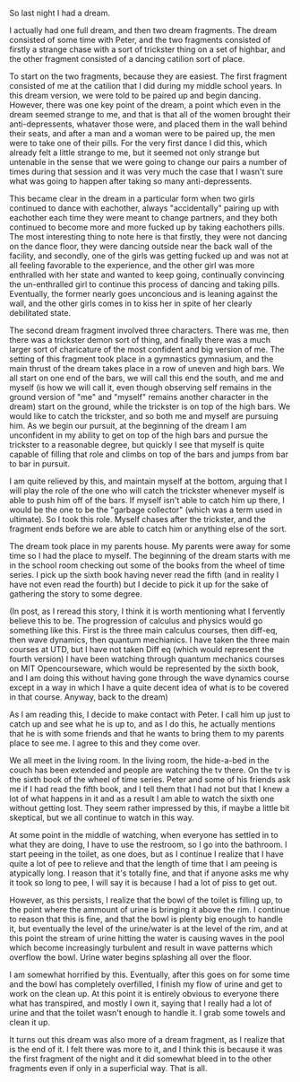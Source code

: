 So last night I had a dream.

I actually had one full dream, and then two dream fragments. The dream
consisted of some time with Peter, and the two fragments consisted of firstly a
strange chase with a sort of trickster thing on a set of highbar, and the other
fragment consisted of a dancing catilion sort of place.

To start on the two fragments, because they are easiest. The first fragment
consisted of me at the catilion that I did during my middle school years. In
this dream version, we were told to be paired up and begin dancing. However,
there was one key point of the dream, a point which even in the dream seemed
strange to me, and that is that all of the women brought their
anti-depressents, whataver those were, and placed them in the wall behind their
seats, and after a man and a woman were to be paired up, the men were to take
one of their pills. For the very first dance I did this, which already felt a
little strange to me, but it seemed not only strange but untenable in the sense
that we were going to change our pairs a number of times during that session
and it was very much the case that I wasn't sure what was going to happen after
taking so many anti-depressents.

This became clear in the dream in a particular form when two girls continued to
dance with eachother, always "accidentally" pairing up with eachother each time
they were meant to change partners, and they both continued to become more and
more fucked up by taking eachothers pills. The most interesting thing to note
here is that firstly, they were not dancing on the dance floor, they were
dancing outside near the back wall of the facility, and secondly, one of the
girls was getting fucked up and was not at all feeling favorable to the
experience, and the other girl was more enthralled with her state and wanted to
keep going, continually convincing the un-enthralled girl to continue this
process of dancing and taking pills. Eventually, the former nearly goes
unconcious and is leaning against the wall, and the other girls comes in to
kiss her in spite of her clearly debilitated state.

The second dream fragment involved three characters. There was me, then there
was a trickster demon sort of thing, and finally there was a much larger sort
of charicature of the most confident and big version of me. The setting of this
fragment took place in a gymnastics gymnasium, and the main thrust of the dream
takes place in a row of uneven and high bars. We all start on one end of the
bars, we will call this end the south, and me and myself (is how we will call
it, even though observing self remains in the ground version of "me" and
"myself" remains another character in the dream) start on the ground, while the
trickster is on top of the high bars. We would like to catch the trickster, and
so both me and myself are pursuing him. As we begin our pursuit, at the
beginning of the dream I am unconfident in my ability to get on top of the high
bars and pursue the trickster to a reasonable degree, but quickly I see that
myself is quite capable of filling that role and climbs on top of the bars and
jumps from bar to bar in pursuit.

I am quite relieved by this, and maintain myself at the bottom, arguing that I
will play the role of the one who will catch the trickster whenever myself is
able to push him off of the bars. If myself isn't able to catch him up there, I
would be the one to be the "garbage collector" (which was a term used in
ultimate). So I took this role. Myself chases after the trickster, and the
fragment ends before we are able to catch him or anything else of the sort.

The dream took place in my parents house. My parents were away for some time so
I had the place to myself. The beginning of the dream starts with me in the
school room checking out some of the books from the wheel of time series. I
pick up the sixth book having never read the fifth (and in reality I have not
even read the fourth) but I decide to pick it up for the sake of gathering the
story to some degree.

(In post, as I reread this story, I think it is worth mentioning what I
fervently believe this to be. The progression of calculus and physics would go
something like this. First is the three main calculus courses, then diff-eq,
then wave dynamics, then quantum mechianics. I have taken the three main
courses at UTD, but I have not taken Diff eq (which would represent the fourth
version) I have been watching through quantum mechanics courses on MIT
Opencourseware, which would be represented by the sixth book, and I am doing
this without having gone through the wave dynamics course except in a way in
which I have a quite decent idea of what is to be covered in that course.
Anyway, back to the dream)

As I am reading this, I decide to make contact with Peter. I call him up just
to catch up and see what he is up to, and as I do this, he actually mentions
that he is with some friends and that he wants to bring them to my parents
place to see me. I agree to this and they come over.

We all meet in the living room. In the living room, the hide-a-bed in the couch
has been extended and people are watching the tv there. On the tv is the sixth
book of the wheel of time series. Peter and some of his friends ask me if I had
read the fifth book, and I tell them that I had not but that I knew a lot of
what happens in it and as a result I am able to watch the sixth one without
getting lost. They seem rather impressed by this, if maybe a little bit
skeptical, but we all continue to watch in this way.

At some point in the middle of watching, when everyone has settled in to what
they are doing, I have to use the restroom, so I go into the bathroom. I start
peeing in the toilet, as one does, but as I continue I realize that I have
quite a lot of pee to relieve and that the length of time that I am peeing is
atypically long. I reason that it's totally fine, and that if anyone asks me
why it took so long to pee, I will say it is because I had a lot of piss to get
out.

However, as this persists, I realize that the bowl of the toilet is filling up,
to the point where the ammount of urine is bringing it above the rim. I
continue to reason that this is fine, and that the bowl is plenty big enough to
handle it, but eventually the level of the urine/water is at the level of the
rim, and at this point the stream of urine hitting the water is causing waves
in the pool which become increasingly turbulent and result in wave patterns
which overflow the bowl. Urine water begins splashing all over the floor.

I am somewhat horrified by this. Eventually, after this goes on for some time
and the bowl has completely overfilled, I finish my flow of urine and get to
work on the clean up. At this point it is entirely obvious to everyone there
what has transpired, and mostly I own it, saying that I really had a lot of
urine and that the toilet wasn't enough to handle it. I grab some towels and
clean it up.

It turns out this dream was also more of a dream fragment, as I realize that is
the end of it. I felt there was more to it, and I think this is because it was
the first fragment of the night and it did somewhat bleed in to the other
fragments even if only in a superficial way. That is all.

